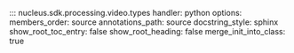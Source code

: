 ::: nucleus.sdk.processing.video.types
    handler: python
    options:
      members_order: source
      annotations_path: source
      docstring_style: sphinx
      show_root_toc_entry: false
      show_root_heading: false
      merge_init_into_class: true
